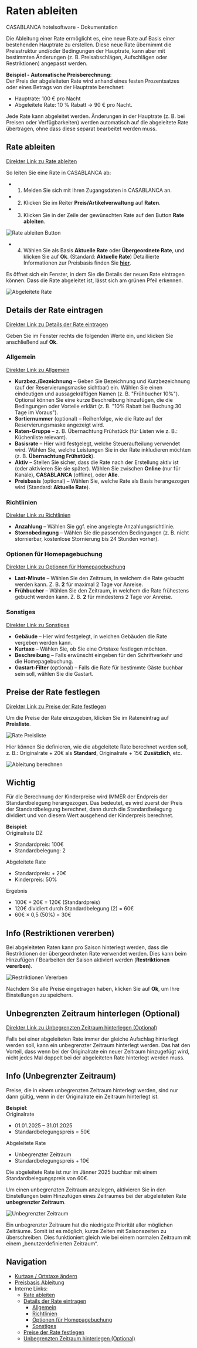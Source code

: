# Raten ableiten

CASABLANCA hotelsoftware - Dokumentation

Die Ableitung einer Rate ermöglicht es, eine neue Rate auf Basis einer bestehenden Hauptrate zu erstellen. Diese neue Rate übernimmt die Preisstruktur und/oder Bedingungen der Hauptrate, kann aber mit bestimmten Änderungen (z. B. Preisabschlägen, Aufschlägen oder Restriktionen) angepasst werden.

**Beispiel - Automatische Preisberechnung**:  
Der Preis der abgeleiteten Rate wird anhand eines festen Prozentsatzes oder eines Betrags von der Hauptrate berechnet:

* Hauptrate: 100 € pro Nacht  
* Abgeleitete Rate: 10 % Rabatt → 90 € pro Nacht.

Jede Rate kann abgeleitet werden. Änderungen in der Hauptrate (z. B. bei Preisen oder Verfügbarkeiten) werden automatisch auf die abgeleitete Rate übertragen, ohne dass diese separat bearbeitet werden muss.

## Rate ableiten

[Direkter Link zu Rate ableiten](https://docs.casablanca.at/desktop/raten/ableitung/#rate-ableiten)

So leiten Sie eine Rate in CASABLANCA ab:

* 1. Melden Sie sich mit Ihren Zugangsdaten in CASABLANCA an.  
* 2. Klicken Sie im Reiter **Preis/Artikelverwaltung** auf **Raten**.  
* 3. Klicken Sie in der Zeile der gewünschten Rate auf den Button **Rate ableiten**.  

![Rate ableiten Button](https://docs.casablanca.at/assets/images/rate_ableiten_button-5e5d15646c9610c65527cdbc0f418cf9.png "Rate ableiten Button")

* 4. Wählen Sie als Basis **Aktuelle Rate** oder **Übergeordnete Rate**, und klicken Sie auf **Ok**. (Standard: **Aktuelle Rate**) Detaillierte Informationen zur Preisbasis finden Sie **[hier](https://docs.casablanca.at/desktop/raten/ableitung/preisbasis)**.  

Es öffnet sich ein Fenster, in dem Sie die Details der neuen Rate eintragen können. Dass die Rate abgeleitet ist, lässt sich am grünen Pfeil erkennen.

![Abgeleitete Rate](https://docs.casablanca.at/assets/images/abgeleitete_rate-9fca768055bcf220992cd0cbd277f7f3.png "Abgeleitete Rate")

## Details der Rate eintragen

[Direkter Link zu Details der Rate eintragen](https://docs.casablanca.at/desktop/raten/ableitung/#details-der-rate-eintragen)

Geben Sie im Fenster rechts die folgenden Werte ein, und klicken Sie anschließend auf **Ok**.

### Allgemein

[Direkter Link zu Allgemein](https://docs.casablanca.at/desktop/raten/ableitung/#allgemein)

* **Kurzbez./Bezeichnung** – Geben Sie Bezeichnung und Kurzbezeichnung (auf der Reservierungsmaske sichtbar) ein. Wählen Sie einen eindeutigen und aussagekräftigen Namen (z. B. "Frühbucher 10%"). Optional können Sie eine kurze Beschreibung hinzufügen, die die Bedingungen oder Vorteile erklärt (z. B. "10% Rabatt bei Buchung 30 Tage im Voraus").
* **Sortiernummer** (optional) – Reihenfolge, wie die Rate auf der Reservierungsmaske angezeigt wird.
* **Raten-Gruppe** – z. B. Übernachtung Frühstück (für Listen wie z. B.: Küchenliste relevant).
* **Basisrate** – Hier wird festgelegt, welche Steueraufteilung verwendet wird. Wählen Sie, welche Leistungen Sie in der Rate inkludieren möchten (z. B. **Übernachtung Frühstück**).
* **Aktiv** – Stellen Sie sicher, dass die Rate nach der Erstellung aktiv ist (oder aktivieren Sie sie später). Wählen Sie zwischen **Online** (nur für Kanäle), **CASABLANCA** (offline), oder **Alle**.
* **Preisbasis** (optional) – Wählen Sie, welche Rate als Basis herangezogen wird (Standard: **Aktuelle Rate**).

### Richtlinien

[Direkter Link zu Richtlinien](https://docs.casablanca.at/desktop/raten/ableitung/#richtlinien)

* **Anzahlung** – Wählen Sie ggf. eine angelegte Anzahlungsrichtlinie.
* **Stornobedingung** – Wählen Sie die passenden Bedingungen (z. B. nicht stornierbar, kostenlose Stornierung bis 24 Stunden vorher).

### Optionen für Homepagebuchung

[Direkter Link zu Optionen für Homepagebuchung](https://docs.casablanca.at/desktop/raten/ableitung/#optionen-für-homepagebuchung)

* **Last-Minute** – Wählen Sie den Zeitraum, in welchem die Rate gebucht werden kann. Z. B. **2** für maximal 2 Tage vor Anreise.
* **Frühbucher** – Wählen Sie den Zeitraum, in welchem die Rate frühestens gebucht werden kann. Z. B. **2** für mindestens 2 Tage vor Anreise.

### Sonstiges

[Direkter Link zu Sonstiges](https://docs.casablanca.at/desktop/raten/ableitung/#sonstiges)

* **Gebäude** – Hier wird festgelegt, in welchen Gebäuden die Rate vergeben werden kann.
* **Kurtaxe** – Wählen Sie, ob Sie eine Ortstaxe festlegen möchten.
* **Beschreibung** – Falls erwünscht eingeben für den Schriftverkehr und die Homepagebuchung.
* **Gastart-Filter** (optional) – Falls die Rate für bestimmte Gäste buchbar sein soll, wählen Sie die Gastart.

## Preise der Rate festlegen

[Direkter Link zu Preise der Rate festlegen](https://docs.casablanca.at/desktop/raten/ableitung/#preise-der-rate-festlegen)

Um die Preise der Rate einzugeben, klicken Sie im Rateneintrag auf **Preisliste**.

![Rate Preisliste](https://docs.casablanca.at/assets/images/rate_preisliste-ff14502f844894e4712c368b10e12209.png "Rate Preisliste")

Hier können Sie definieren, wie die abgeleitete Rate berechnet werden soll, z. B.: Originalrate + 20€ als **Standard**, Originalrate + 15€ **Zusätzlich**, etc.

![Ableitung berechnen](https://docs.casablanca.at/assets/images/ableitung_berechnen-c4ec70daed24112ebf154bcb32247b3b.png "Ableitung berechnen")

## Wichtig

Für die Berechnung der Kinderpreise wird IMMER der Endpreis der Standardbelegung herangezogen. Das bedeutet, es wird zuerst der Preis der Standardbelegung berechnet, dann durch die Standardbelegung dividiert und von diesem Wert ausgehend der Kinderpreis berechnet.

**Beispiel**:  
Originalrate DZ

* Standardpreis: 100€  
* Standardbelegung: 2

Abgeleitete Rate

* Standardpreis: + 20€  
* Kinderpreis: 50%

Ergebnis

* 100€ + 20€ = 120€ (Standardpreis)  
* 120€ dividiert durch Standardbelegung (2) = 60€  
* 60€ × 0,5 (50%) = 30€

## Info (Restriktionen vererben)

Bei abgeleiteten Raten kann pro Saison hinterlegt werden, dass die Restriktionen der übergeordneten Rate verwendet werden. Dies kann beim Hinzufügen / Bearbeiten der Saison aktiviert werden (**Restriktionen vererben**).

![Restriktionen Vererben](https://docs.casablanca.at/assets/images/restriktionen_vererben-e02a7804aa0cdf8df43bdd2fead8e90a.png "Restriktionen Vererben")

Nachdem Sie alle Preise eingetragen haben, klicken Sie auf **Ok**, um Ihre Einstellungen zu speichern.

## Unbegrenzten Zeitraum hinterlegen (Optional)

[Direkter Link zu Unbegrenzten Zeitraum hinterlegen (Optional)](https://docs.casablanca.at/desktop/raten/ableitung/#unbegrenzten-zeitraum-hinterlegen-optional)

Falls bei einer abgeleiteten Rate immer der gleiche Aufschlag hinterlegt werden soll, kann ein unbegrenzter Zeitraum hinterlegt werden. Das hat den Vorteil, dass wenn bei der Originalrate ein neuer Zeitraum hinzugefügt wird, nicht jedes Mal doppelt bei der abgeleiteten Rate hinterlegt werden muss.

## Info (Unbegrenzter Zeitraum)

Preise, die in einem unbegrenzten Zeitraum hinterlegt werden, sind nur dann gültig, wenn in der Originalrate ein Zeitraum hinterlegt ist.

**Beispiel**:  
Originalrate

* 01.01.2025 – 31.01.2025  
* Standardbelegungspreis = 50€

Abgeleitete Rate

* Unbegrenzter Zeitraum  
* Standardbelegungspreis + 10€

Die abgeleitete Rate ist nur im Jänner 2025 buchbar mit einem Standardbelegungspreis von 60€.

Um einen unbegrenzten Zeitraum anzulegen, aktivieren Sie in den Einstellungen beim Hinzufügen eines Zeitraumes bei der abgeleiteten Rate **unbegrenzter Zeitraum**.

![Unbegrenzter Zeitraum](https://docs.casablanca.at/assets/images/unbegrenzter_zeitraum-b78a8d8a50c3ca3c3d56f07bf2843156.png "Unbegrenzter Zeitraum")

Ein unbegrenzter Zeitraum hat die niedrigste Priorität aller möglichen Zeiträume. Somit ist es möglich, kurze Zeiten mit Saisonszeiten zu überschreiben. Dies funktioniert gleich wie bei einem normalen Zeitraum mit einem „benutzerdefinierten Zeitraum“.

## Navigation

* [Kurtaxe / Ortstaxe ändern](https://docs.casablanca.at/desktop/raten/rates/kurtaxe_adjustment)  
* [Preisbasis Ableitung](https://docs.casablanca.at/desktop/raten/ableitung/preisbasis)  
* Interne Links:
  * [Rate ableiten](https://docs.casablanca.at/desktop/raten/ableitung/#rate-ableiten)
  * [Details der Rate eintragen](https://docs.casablanca.at/desktop/raten/ableitung/#details-der-rate-eintragen)
    * [Allgemein](https://docs.casablanca.at/desktop/raten/ableitung/#allgemein)
    * [Richtlinien](https://docs.casablanca.at/desktop/raten/ableitung/#richtlinien)
    * [Optionen für Homepagebuchung](https://docs.casablanca.at/desktop/raten/ableitung/#optionen-für-homepagebuchung)
    * [Sonstiges](https://docs.casablanca.at/desktop/raten/ableitung/#sonstiges)
  * [Preise der Rate festlegen](https://docs.casablanca.at/desktop/raten/ableitung/#preise-der-rate-festlegen)
  * [Unbegrenzten Zeitraum hinterlegen (Optional)](https://docs.casablanca.at/desktop/raten/ableitung/#unbegrenzten-zeitraum-hinterlegen-optional)